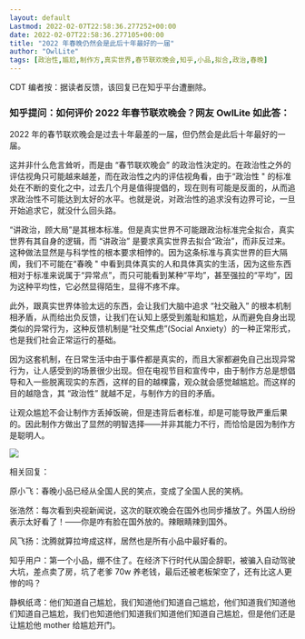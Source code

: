 ```yaml
---
layout: default
Lastmod: 2022-02-07T22:58:36.277252+00:00
date: 2022-02-07T22:58:36.277105+00:00
title: "2022 年春晚仍然会是此后十年最好的一届"
author: "OwlLite"
tags: [政治性,尴尬,制作方,真实世界,春节联欢晚会,知乎,小品,拟合,政治,春晚]
---
```


CDT 编者按：据读者反馈，该回复已在知乎平台遭删除。

### 知乎提问：如何评价 2022 年春节联欢晚会？网友 OwlLite 如此答：

2022 年的春节联欢晚会是过去十年最差的一届，但仍然会是此后十年最好的一届。

这并非什么危言耸听，而是由 “春节联欢晚会” 的政治性決定的。在政治性之外的评估视角只可能越来越差，而在政治性之内的评估视角看，由于“政治性 " 的标准处在不断的变化之中，过去几个月是值得提倡的，现在则有可能是反面的，从而追求政治性不可能达到太好的水平。也就是说，对政治性的追求没有边界可论，一旦开始追求它，就没什么回头路。

“讲政治，顾大局”是其根本标准。但是真实世界不可能跟政治标准完全拟合，真实世界有其自身的逻辑，而 “讲政治” 是要求真实世界去拟合“政治”，而非反过来。这种做法显然是与科学性的根本要求相悖的。因为这条标准与真实世界的巨大隔阂，我们不可能在“春晚 " 中看到具体真实的人和具体真实的生活，因为这些东西相对于标准来说属于“异常点”，而只可能看到某种“平均”，甚至强拉的“平均”，因为这种平均性，它必然显得陌生，显得不疼不痒。

此外，跟真实世界体验太远的东西，会让我们大脑中追求 “社交融入” 的根本机制相矛盾，从而给出负反馈，让我们在认知上感受到羞耻和尴尬，从而避免自身出现类似的异常行为，这种反馈机制是“社交焦虑”(Social Anxiety）的一种正常形式，也是我们社会正常运行的基础。

因为这套机制，在日常生活中由于事件都是真实的，而且大家都避免自己出现异常行为，让人感受到的场景很少出现。但在电视节目和宣传中，由于制作方总是想倡导和入一些脱离现实的东西，这样的目的越棵露，观众就会感觉越尴尬。而这样的目的越隐含，其 “政治性” 就越不足，与制作方的目的矛盾。

让观众尴尬不会让制作方丢掉饭碗，但是违背后者标准，却是可能导致严重后果的。因此制作方做出了显然的明智选择——并非其能力不行，而恰恰是因为制作方是聪明人。

![](https://images.weserv.nl/?url=https%3A//chinadigitaltimes.net/chinese/files/2022/02/image-1644152192850.png)

相关回复：

原小飞：春晚小品已经从全国人民的笑点，变成了全国人民的笑柄。

张浩然：每次看到央视新闻说，这次的联欢晚会在国外也同步播放了。外国人纷纷表示太好看了！——你是咋有脸在国外放的。辣眼睛辣到国外。

风飞扬：沈腾就算拉垮成这样，居然也是所有小品中最好看的。

知乎用户：第一个小品，绷不住了。在经济下行时代从国企辞职，被骗入自动驾驶大坑，差点卖了房，坑了老爹 70w 养老钱，最后还被老板架空了，还有比这人更惨的吗？

静枫纸鸢：他们知道自己尴尬，我们知道他们知道自己尴尬，他们知道我们知道他们知道自己尴尬，我们也知道他们知道我们知道他们知道自己尴尬，但是他们还是让尴尬他 mother 给尴尬开门。

